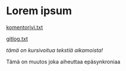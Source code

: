 # **Lorem ipsum**

[komentorivi.txt](https://github.com/Karttune/otm-harjoitustyo/blob/master/laskarit/viikko1/komentorivi.txt)

[gitlog.txt](https://github.com/Karttune/otm-harjoitustyo/blob/master/laskarit/viikko1/gitlog.txt)

*tämä on kursivoitua tekstiä*
*aikamoista!*

Tämä on muutos joka aiheuttaa epäsynkroniaa
